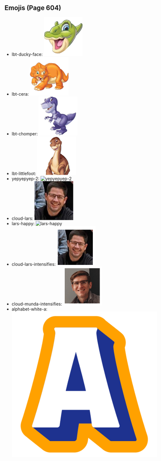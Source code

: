 
## Emojis (Page 604)

* lbt-ducky-face: ![lbt-ducky-face](output/lbt-ducky-face.png)
* lbt-cera: ![lbt-cera](output/lbt-cera.png)
* lbt-chomper: ![lbt-chomper](output/lbt-chomper.png)
* lbt-littlefoot: ![lbt-littlefoot](output/lbt-littlefoot.png)
* yepyepyep-2: ![yepyepyep-2](output/yepyepyep-2)
* cloud-lars: ![cloud-lars](output/cloud-lars.jpg)
* lars-happy: ![lars-happy](output/lars-happy)
* cloud-lars-intensifies: ![cloud-lars-intensifies](output/cloud-lars-intensifies.gif)
* cloud-munda-intensifies: ![cloud-munda-intensifies](output/cloud-munda-intensifies.gif)
* alphabet-white-a: ![alphabet-white-a](output/alphabet-white-a.png)
